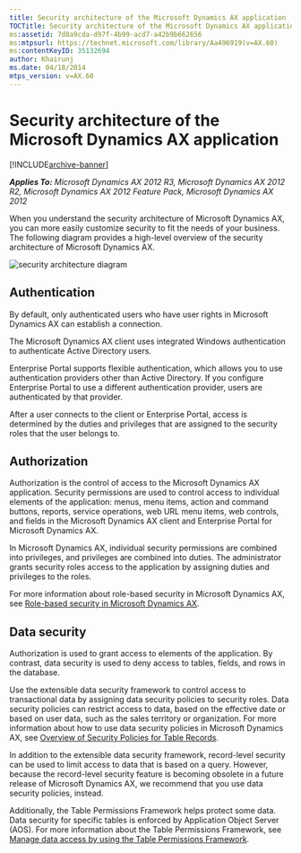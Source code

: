 ```yaml
---
title: Security architecture of the Microsoft Dynamics AX application
TOCTitle: Security architecture of the Microsoft Dynamics AX application
ms:assetid: 7d8a9cda-d97f-4b99-acd7-a42b9b662656
ms:mtpsurl: https://technet.microsoft.com/library/Aa496919(v=AX.60)
ms:contentKeyID: 35132694
author: Khairunj
ms.date: 04/18/2014
mtps_version: v=AX.60
---
```


# Security architecture of the Microsoft Dynamics AX application 


[!INCLUDE[archive-banner](includes/archive-banner.md)]


_**Applies To:** Microsoft Dynamics AX 2012 R3, Microsoft Dynamics AX 2012 R2, Microsoft Dynamics AX 2012 Feature Pack, Microsoft Dynamics AX 2012_

When you understand the security architecture of Microsoft Dynamics AX, you can more easily customize security to fit the needs of your business. The following diagram provides a high-level overview of the security architecture of Microsoft Dynamics AX.

![security architecture diagram](images/Aa496919.SecurityArchitecture(AX.60).gif "security architecture diagram")

## Authentication

By default, only authenticated users who have user rights in Microsoft Dynamics AX can establish a connection.

The Microsoft Dynamics AX client uses integrated Windows authentication to authenticate Active Directory users.

Enterprise Portal supports flexible authentication, which allows you to use authentication providers other than Active Directory. If you configure Enterprise Portal to use a different authentication provider, users are authenticated by that provider.

After a user connects to the client or Enterprise Portal, access is determined by the duties and privileges that are assigned to the security roles that the user belongs to.

## Authorization

Authorization is the control of access to the Microsoft Dynamics AX application. Security permissions are used to control access to individual elements of the application: menus, menu items, action and command buttons, reports, service operations, web URL menu items, web controls, and fields in the Microsoft Dynamics AX client and Enterprise Portal for Microsoft Dynamics AX.

In Microsoft Dynamics AX, individual security permissions are combined into privileges, and privileges are combined into duties. The administrator grants security roles access to the application by assigning duties and privileges to the roles.

For more information about role-based security in Microsoft Dynamics AX, see [Role-based security in Microsoft Dynamics AX](role-based-security-in-microsoft-dynamics-ax.md).

## Data security

Authorization is used to grant access to elements of the application. By contrast, data security is used to deny access to tables, fields, and rows in the database.

Use the extensible data security framework to control access to transactional data by assigning data security policies to security roles. Data security policies can restrict access to data, based on the effective date or based on user data, such as the sales territory or organization. For more information about how to use data security policies in Microsoft Dynamics AX, see [Overview of Security Policies for Table Records](https://technet.microsoft.com/library/hh272123\(v=ax.60\)).

In addition to the extensible data security framework, record-level security can be used to limit access to data that is based on a query. However, because the record-level security feature is becoming obsolete in a future release of Microsoft Dynamics AX, we recommend that you use data security policies, instead.

Additionally, the Table Permissions Framework helps protect some data. Data security for specific tables is enforced by Application Object Server (AOS). For more information about the Table Permissions Framework, see [Manage data access by using the Table Permissions Framework](manage-data-access-by-using-the-table-permissions-framework.md).

  


